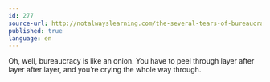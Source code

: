 ```yaml
---
id: 277
source-url: http://notalwayslearning.com/the-several-tears-of-bureaucracy/31739
published: true
language: en
---
```

Oh, well, bureaucracy is like an onion. You have to peel through layer after layer after layer, and you’re crying the whole way through.
